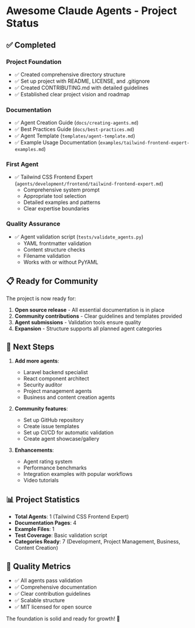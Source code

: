 # Awesome Claude Agents - Project Status

## ✅ Completed

### Project Foundation
- ✅ Created comprehensive directory structure
- ✅ Set up project with README, LICENSE, and .gitignore
- ✅ Created CONTRIBUTING.md with detailed guidelines
- ✅ Established clear project vision and roadmap

### Documentation
- ✅ Agent Creation Guide (`docs/creating-agents.md`)
- ✅ Best Practices Guide (`docs/best-practices.md`)
- ✅ Agent Template (`templates/agent-template.md`)
- ✅ Example Usage Documentation (`examples/tailwind-frontend-expert-examples.md`)

### First Agent
- ✅ Tailwind CSS Frontend Expert (`agents/development/frontend/tailwind-frontend-expert.md`)
  - Comprehensive system prompt
  - Appropriate tool selection
  - Detailed examples and patterns
  - Clear expertise boundaries

### Quality Assurance
- ✅ Agent validation script (`tests/validate_agents.py`)
  - YAML frontmatter validation
  - Content structure checks
  - Filename validation
  - Works with or without PyYAML

## 📋 Ready for Community

The project is now ready for:
1. **Open source release** - All essential documentation is in place
2. **Community contributions** - Clear guidelines and templates provided
3. **Agent submissions** - Validation tools ensure quality
4. **Expansion** - Structure supports all planned agent categories

## 🚀 Next Steps

1. **Add more agents**:
   - Laravel backend specialist
   - React component architect
   - Security auditor
   - Project management agents
   - Business and content creation agents

2. **Community features**:
   - Set up GitHub repository
   - Create issue templates
   - Set up CI/CD for automatic validation
   - Create agent showcase/gallery

3. **Enhancements**:
   - Agent rating system
   - Performance benchmarks
   - Integration examples with popular workflows
   - Video tutorials

## 📊 Project Statistics

- **Total Agents**: 1 (Tailwind CSS Frontend Expert)
- **Documentation Pages**: 4
- **Example Files**: 1
- **Test Coverage**: Basic validation script
- **Categories Ready**: 7 (Development, Project Management, Business, Content Creation)

## 🎯 Quality Metrics

- ✅ All agents pass validation
- ✅ Comprehensive documentation
- ✅ Clear contribution guidelines
- ✅ Scalable structure
- ✅ MIT licensed for open source

The foundation is solid and ready for growth! 🚀